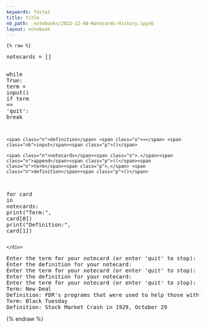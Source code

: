 ```yaml
---
keywords: fastai
title: Title
nb_path: _notebooks/2022-12-08-Notecards-History.ipynb
layout: notebook
---
```


<!--
#################################################
### THIS FILE WAS AUTOGENERATED! DO NOT EDIT! ###
#################################################
# file to edit: _notebooks/2022-12-08-Notecards-History.ipynb
-->

<div class="container" id="notebook-container">
        
    {% raw %}
    
<div class="cell border-box-sizing code_cell rendered">
<div class="input">

<div class="inner_cell">
    <div class="input_area">
<div class=" highlight hl-ipython3"><pre><span></span><span class="n">notecards</span> <span class="o">=</span> <span class="p">[]</span>

<span class="k">while</span> <span class="kc">True</span><span class="p">:</span>
    <span class="n">term</span> <span class="o">=</span> <span class="nb">input</span><span class="p">()</span>
    <span class="k">if</span> <span class="n">term</span> <span class="o">==</span> <span class="s1">&#39;quit&#39;</span><span class="p">:</span>
        <span class="k">break</span>

    <span class="n">definition</span> <span class="o">=</span> <span class="nb">input</span><span class="p">()</span>
    
    <span class="n">notecards</span><span class="o">.</span><span class="n">append</span><span class="p">((</span><span class="n">term</span><span class="p">,</span> <span class="n">definition</span><span class="p">))</span>

<span class="k">for</span> <span class="n">card</span> <span class="ow">in</span> <span class="n">notecards</span><span class="p">:</span>
    <span class="nb">print</span><span class="p">(</span><span class="s2">&quot;Term:&quot;</span><span class="p">,</span> <span class="n">card</span><span class="p">[</span><span class="mi">0</span><span class="p">])</span>
    <span class="nb">print</span><span class="p">(</span><span class="s2">&quot;Definition:&quot;</span><span class="p">,</span> <span class="n">card</span><span class="p">[</span><span class="mi">1</span><span class="p">])</span>
</pre></div>

    </div>
</div>
</div>

<div class="output_wrapper">
<div class="output">

<div class="output_area">

<div class="output_subarea output_stream output_stdout output_text">
<pre>Enter the term for your notecard (or enter &#39;quit&#39; to stop):
Enter the definition for your notecard:
Enter the term for your notecard (or enter &#39;quit&#39; to stop):
Enter the definition for your notecard:
Enter the term for your notecard (or enter &#39;quit&#39; to stop):
Term: New Deal
Definition: FDR&#39;s programs that were used to help those without jobs to get jobs again and build up the infastructure again with public works like sewers systemss
Term: Black Tuesday
Definition: Stock Market Crash in 1929, October 29
</pre>
</div>
</div>

</div>
</div>

</div>
    {% endraw %}

</div>
 

